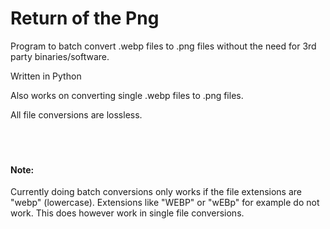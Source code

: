 # Return of the Png
Program to batch convert .webp files to .png files without the need for 3rd party binaries/software.

Written in Python

Also works on converting single .webp files to .png files.

All file conversions are lossless.
</br>
</br>
</br>
</br>

#### Note:
Currently doing batch conversions only works if the file extensions are "webp" (lowercase).
Extensions like "WEBP" or "wEBp" for example do not work.
This does however work in single file conversions.
